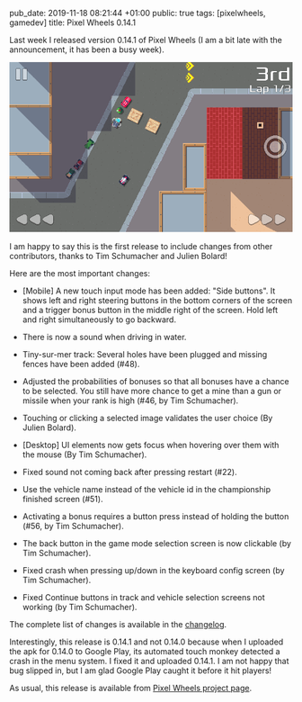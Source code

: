 pub_date: 2019-11-18 08:21:44 +01:00
public: true
tags: [pixelwheels, gamedev]
title: Pixel Wheels 0.14.1

Last week I released version 0.14.1 of Pixel Wheels (I am a bit late with the announcement, it has been a busy week).

![The "Side buttons" input mode](side-buttons.png)

I am happy to say this is the first release to include changes from other contributors, thanks to Tim Schumacher and Julien Bolard!

Here are the most important changes:

<!-- break -->

- [Mobile] A new touch input mode has been added: "Side buttons". It shows left and right steering buttons in the bottom corners of the screen and a trigger bonus button in the middle right of the screen. Hold left and right simultaneously to go backward.

- There is now a sound when driving in water.

- Tiny-sur-mer track: Several holes have been plugged and missing fences have been added (#48).

- Adjusted the probabilities of bonuses so that all bonuses have a chance to be selected. You still have more chance to get a mine than a gun or missile when your rank is high (#46, by Tim Schumacher).

- Touching or clicking a selected image validates the user choice (By Julien Bolard).

- [Desktop] UI elements now gets focus when hovering over them with the mouse (By Tim Schumacher).

- Fixed sound not coming back after pressing restart (#22).

- Use the vehicle name instead of the vehicle id in the championship finished screen (#51).

- Activating a bonus requires a button press instead of holding the button (#56, by Tim Schumacher).

- The back button in the game mode selection screen is now clickable (by Tim Schumacher).

- Fixed crash when pressing up/down in the keyboard config screen (by Tim Schumacher).

- Fixed Continue buttons in track and vehicle selection screens not working (by Tim Schumacher).

The complete list of changes is available in the [changelog][].

Interestingly, this release is 0.14.1 and not 0.14.0 because when I uploaded the apk for 0.14.0 to Google Play, its automated touch monkey detected a crash in the menu system. I fixed it and uploaded 0.14.1. I am not happy that bug slipped in, but I am glad Google Play caught it before it hit players!

As usual, this release is available from [Pixel Wheels project page](/projects/pixelwheels).

[changelog]: https://github.com/agateau/pixelwheels/blob/0.14.1/CHANGELOG.md